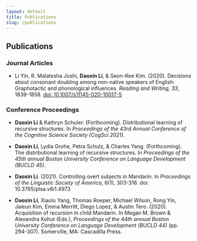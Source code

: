 ```yaml
---
layout: default
title: Publications
slug: /publications
---
```


## Publications

### Journal Articles

* Li Yin, R. Malatesha Joshi, **Daoxin Li**, & Seon-Kee Kim. (2020). Decisions about consonant doubling among non-native speakers of English: Graphotactic and phonological influences. _Reading and Writing, 33_, 1839-1858. <a href="https://link.springer.com/article/10.1007%2Fs11145-020-10017-5">doi: 10.1007/s11145-020-10017-5</a>

### Conference Proceedings

* **Daoxin Li** & Kathryn Schuler. (Forthcoming). Distributional learning of recursive structures. In *Proceedings of the 43rd Annual Conference of the Cognitive Science Society (CogSci 2021)*.

* **Daoxin Li**, Lydia Grohe, Petra Schulz, & Charles Yang. (Forthcoming). The distributional learning of recursive structures. In *Proceedings of the 45th annual Boston University Conference on Language Development (BUCLD 45)*.

* **Daoxin Li**. (2021). Controlling overt subjects in Mandarin. In *Proceedings of the Linguistic Society of America*, 6(1), 303-316. doi: 10.3765/plsa.v6i1.4973 

* **Daoxin Li**, Xiaolu Yang, Thomas Roeper, Michael Wilson, Rong Yin, Jaieun Kim, Emma Merritt, Diego Lopez, & Austin Tero. (2020). Acquisition of recursion in child Mandarin. In Megan M. Brown & Alexandra Kohut (Eds.), *Proceedings of the 44th annual Boston University Conference on Language Development (BUCLD 44)* (pp. 294-307). Somerville, MA: Cascadilla Press. 



<br />
<br />
